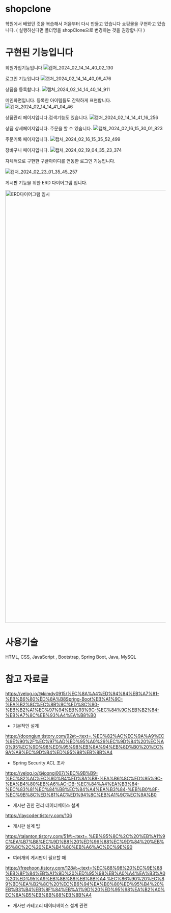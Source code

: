 

# shopclone

학원에서 배웠던 것을 복습해서 처음부터 다시 만들고 있습니다 
쇼핑몰을 구현하고 있습니다.
( 실행하신다면 폴더명을 shopClone으로 변경하는 것을 권장합니다 )




# 구현된 기능입니다

회원가입기능입니다
![캡처_2024_02_14_14_40_02_130](https://github.com/pcw1405/shopStudy/assets/130324807/182df279-b24f-4d41-be29-e54820c15882)

로그인 기능입니다
![캡처_2024_02_14_14_40_09_476](https://github.com/pcw1405/shopStudy/assets/130324807/c1ee31bd-4eb8-4d5e-8b5b-03dcddd93842)

상품을 등록합니다.
![캡처_2024_02_14_14_40_14_911](https://github.com/pcw1405/shopStudy/assets/130324807/3368b6ff-4ffd-4e51-b4f5-5b17ccc038a5)

메인화면입니다. 등록한 아이템들도 간략하게 표현합니다.
![캡처_2024_02_14_14_41_04_46](https://github.com/pcw1405/shopStudy/assets/130324807/c14bbca1-bec4-4c53-a5d1-f50f7ad4f216)


상품관리 페이지입니다.검색기능도 있습니다.
![캡처_2024_02_14_14_41_16_256](https://github.com/pcw1405/shopStudy/assets/130324807/685db011-9a81-4f37-828e-99f4b7a662ce)

상픔 상세페이지입니다. 주문을 할 수 있습니다.
![캡처_2024_02_16_15_30_01_823](https://github.com/pcw1405/shopStudy/assets/130324807/e809b5c3-a60e-418b-8d97-15c32bafc8b2)

주문기록 페이지입니다.
![캡처_2024_02_16_15_35_52_499](https://github.com/pcw1405/shopStudy/assets/130324807/4335d494-7acb-4b3e-93e4-1fc802355d90)

장바구니 페이지입니다. 
![캡처_2024_02_19_04_35_23_374](https://github.com/pcw1405/shopStudy/assets/130324807/571e2685-3fd9-4658-bfb0-b2da2d52f5ba)


자체적으로 구현한 구글아이디를 연동한 로그인 기능입니다. 

![캡처_2024_02_23_01_35_45_257](https://github.com/pcw1405/shopStudy/assets/130324807/4ab1c891-4e1e-433b-a431-0fd2a6db33c4)


게시판 기능을 위한 ERD 다이어그램 입니다.

<img width="1974" height="1356" alt="ERD다이어그램 임시" src="https://github.com/user-attachments/assets/45f8dc12-9419-41a5-b5bf-b63bddac0c40" />




# 사용기술 

HTML, CSS, JavaScript , Bootstrap, Spring Boot, Java, MySQL

# 참고 자료글

https://velog.io/@kimdy0915/%EC%8A%A4%ED%94%84%EB%A7%81-%EB%B6%80%ED%8A%B8Spring-Boot%EB%A1%9C-%EA%B2%8C%EC%8B%9C%ED%8C%90-%EB%B2%A1%EC%97%94%EB%93%9C-%EC%84%9C%EB%B2%84-%EB%A7%8C%EB%93%A4%EA%B8%B0

- 기본적인 설계

https://doongjun.tistory.com/92#:~:text=,%EC%82%AC%EC%9A%A9%EC%9E%90%2F%EC%97%AD%ED%95%A0%29%EC%9D%84%20%EC%A0%95%EC%9D%98%ED%95%98%EB%8A%94%EB%8D%B0%20%EC%9A%A9%EC%9D%B4%ED%95%98%EB%8B%A4

- Spring Security ACL 조사 

https://velog.io/@joongi007/%EC%9B%B9-%EC%82%AC%EC%9D%B4%ED%8A%B8-%EA%B6%8C%ED%95%9C-%EA%B4%80%EB%A6%AC-DB-%EC%84%A4%EA%B3%84-%EC%83%81%EC%84%B8%EC%84%A4%EA%B3%84-%EB%B0%8F-%EC%9B%8C%ED%81%AC%ED%94%8C%EB%A1%9C%EC%9A%B0

- 게시판 권한 관리 데이터베이스 설계

https://laycoder.tistory.com/106

- 게시판 설계 팁 

https://talanton.tistory.com/51#:~:text=,%EB%95%8C%2C%20%EB%A1%9C%EA%B7%B8%EC%9D%B8%20%ED%96%88%EC%9D%84%20%EB%95%8C%2C%20%EA%B4%80%EB%A6%AC%EC%9E%90

- 여러개의 게시판이 필요할 때

https://freehoon.tistory.com/128#:~:text=%EC%88%98%20%EC%9E%88%EB%8F%84%EB%A1%9D%20%ED%95%98%EB%A0%A4%EA%B3%A0%20%ED%95%A9%EB%8B%88%EB%8B%A4,%EC%86%90%20%EC%89%BD%EA%B2%8C%20%EC%B6%94%EA%B0%80%ED%95%B4%20%EB%B3%B4%EB%8F%84%EB%A1%9D%20%ED%95%98%EA%B2%A0%EC%8A%B5%EB%8B%88%EB%8B%A4

- 개사판 카테고리 데이터베이스 설계 관련
